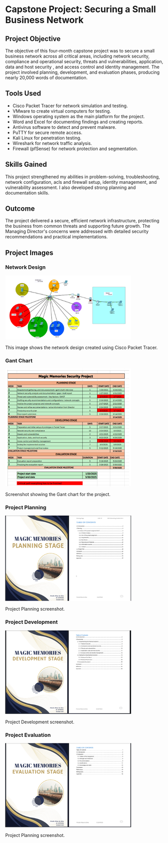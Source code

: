 <!DOCTYPE html>
<head>
</head>
<body>
<h1>Capstone Project: Securing a Small Business Network </h1>
  
<h2>Project Objective</h2>
<p>The objective of this four-month capstone project was to secure a small business network across all critical areas, including network security, compliance and operational security, threats and vulnerabilities, application, data and host security , and access control and identity management. The project involved planning, development, and evaluation phases, producing nearly 20,000 words of documentation.</p>

<h2>Tools Used</h2>
<ul>
    <li>Cisco Packet Tracer for network simulation and testing.</li>
    <li>VMware to create virtual computers for testing.</li>
    <li>Windows operating system as the main platform for the project.</li>
    <li>Word and Excel for documenting findings and creating reports.</li>
    <li>Antivirus software to detect and prevent malware.</li>
    <li>PuTTY for secure remote access.</li>
    <li>Kali Linux for penetration testing.</li>
    <li>Wireshark for network traffic analysis.</li>
    <li>Firewall (pfSense) for network protection and segmentation.</li>
</ul>

<h2>Skills Gained</h2>
<p>This project strengthened my abilities in problem-solving, troubleshooting, network configuration, acls and firewall setup, identity management, and vulnerability assessment. I also developed strong planning and documentation skills.</p>

<h2>Outcome</h2>
<p>The project delivered a secure, efficient network infrastructure, protecting the business from common threats and supporting future growth. The Managing Director's concerns were addressed with detailed security recommendations and practical implementations.</p>

<h2>Project Images</h2>

<h3>Network Design</h3>
<img src="topology.png" alt="Network Design Diagram" width="400">
<p>This image shows the network design created using Cisco Packet Tracer.</p>

<h3>Gant Chart</h3>
<img src="gantchart.png" alt="Gant Chart" width="400">
<p>Screenshot showing the Gant chart for the project.</p>

<h3>Project Planning</h3>
<img src="plan.png" alt="Project Planning" width="400">
<p>Project Planning screenshot.</p>

<h3>Project Development</h3>
<img src="dev.png" alt="Project Development" width="400">
<p>Project Development screenshot.</p>

<h3>Project Evaluation</h3>
<img src="evalua.png" alt="Project Evaluation" width="400">
<p>Project Planning screenshot.</p>

</body>
</html>
